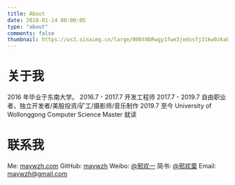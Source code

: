 ```yaml
---
title: About
date: 2018-01-14 00:00:05
type: "about"
comments: false
thumbnail: https://ws3.sinaimg.cn/large/006tNbRwgy1fwe3jedssfj31kw0zkabv.jpg
---
```


# 关于我

2016 年毕业于东南大学。
2016.7 - 2017.7 开发工程师
2017.7 - 2019.7 自由职业者，独立开发者/美股投资/矿工/摄影师/音乐制作
2019.7 至今      University of Wollonggong Computer Science Master 就读

# 联系我

Me: [maywzh.com](https://maywzh.com)
GitHub: [maywzh](https://github.com/maywzh)
Weibo: [@邪欢一](http://weibo.com/JupiterMay)
简书: [@邪欢葉](https://www.jianshu.com/u/63fe4a9b2965)
Email: maywzh@gmail.com
